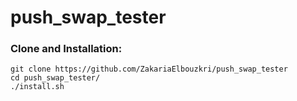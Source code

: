 # push_swap_tester

### Clone and Installation:

	git clone https://github.com/ZakariaElbouzkri/push_swap_tester 
	cd push_swap_tester/
	./install.sh
